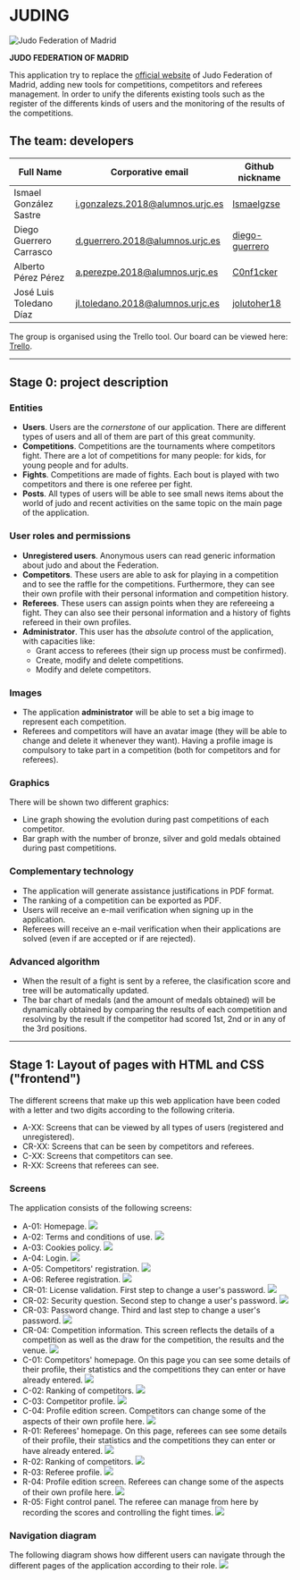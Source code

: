 # JUDING

![Judo Federation of Madrid](documentation_imgs/judoFederationLogo.png "Judo Federation of Madrid")

**JUDO FEDERATION OF MADRID**

This application try to replace the [official website](https://www.fmjudo.es/) of Judo Federation of Madrid, adding new
tools for competitions, competitors and referees management. In order to unify the diferents existing tools such as the
register of the differents kinds of users and the monitoring of the results of the competitions.

## The team: developers

| Full Name | Corporative email | Github nickname |
| - | - | - |
| Ismael González Sastre | i.gonzalezs.2018@alumnos.urjc.es | [Ismaelgzse](https://github.com/Ismaelgzse) |
| Diego Guerrero Carrasco | d.guerrero.2018@alumnos.urjc.es | [diego-guerrero](https://github.com/diego-guerrero) |
| Alberto Pérez Pérez | a.perezpe.2018@alumnos.urjc.es | [C0nf1cker](https://github.com/C0nf1cker)  |
| José Luis Toledano Díaz | jl.toledano.2018@alumnos.urjc.es | [jolutoher18](https://github.com/jolutoher18) |

The group is organised using the Trello tool. Our board can be viewed
here: [Trello](https://trello.com/b/rGpiD6eO/daw-grupo-2).

___

## Stage 0: project description

### Entities

* **Users**. Users are the *cornerstone* of our application. There are different types of users and all of them are part
  of this great community.
* **Competitions**. Competitions are the tournaments where competitors fight. There are a lot of competitions for many
  people: for kids, for young people and for adults.
* **Fights**. Competitions are made of fights. Each bout is played with two competitors and there is one referee per
  fight.
* **Posts**. All types of users will be able to see small news items about the world of judo and recent activities on the
  same topic on the main page of the application.

### User roles and permissions

* **Unregistered users**. Anonymous users can read generic information about judo and about the Federation.
* **Competitors**. These users are able to ask for playing in a competition and to see the raffle for the competitions.
  Furthermore, they can see their own profile with their personal information and competition history.
* **Referees**. These users can assign points when they are refereeing a fight. They can also see their personal
  information and a history of fights refereed in their own profiles.
* **Administrator**. This user has the *absolute* control of the application, with capacities like:
    * Grant access to referees (their sign up process must be confirmed).
    * Create, modify and delete competitions.
    * Modify and delete competitors.

### Images

* The application **administrator** will be able to set a big image to represent each competition.
* Referees and competitors will have an avatar image (they will be able to change and delete it whenever they want).
  Having a profile image is compulsory to take part in a competition (both for competitors and for referees).

### Graphics

There will be shown two different graphics:

* Line graph showing the evolution during past competitions of each competitor.
* Bar graph with the number of bronze, silver and gold medals obtained during past competitions.

### Complementary technology

* The application will generate assistance justifications in PDF format.
* The ranking of a competition can be exported as PDF.
* Users will receive an e-mail verification when signing up in the application.
* Referees will receive an e-mail verification when their applications are solved (even if are accepted or if are
  rejected).

### Advanced algorithm

* When the result of a fight is sent by a referee, the clasification score and tree will be automatically updated.
* The bar chart of medals (and the amount of medals obtained) will be dynamically obtained by comparing the results of
  each competition and resolving by the result if the competitor had scored 1st, 2nd or in any of the 3rd positions.

---

## Stage 1: Layout of pages with HTML and CSS ("frontend")

The different screens that make up this web application have been coded with a letter and two digits according to the
following criteria.

* A-XX: Screens that can be viewed by all types of users (registered and unregistered).
* CR-XX: Screens that can be seen by competitors and referees.
* C-XX: Screens that competitors can see.
* R-XX: Screens that referees can see.

### Screens

The application consists of the following screens:

* A-01: Homepage.
  ![](documentation_imgs/stage1/screenshots/A-01.png)
* A-02: Terms and conditions of use.
  ![](documentation_imgs/stage1/screenshots/A-02.png)
* A-03: Cookies policy.
  ![](documentation_imgs/stage1/screenshots/A-03.png)
* A-04: Login.
  ![](documentation_imgs/stage1/screenshots/A-04.png)
* A-05: Competitors' registration.
  ![](documentation_imgs/stage1/screenshots/A-05.png)
* A-06: Referee registration.
  ![](documentation_imgs/stage1/screenshots/A-06.png)
* CR-01: License validation. First step to change a user's password.
  ![](documentation_imgs/stage1/screenshots/CR-01.png)
* CR-02: Security question. Second step to change a user's password.
  ![](documentation_imgs/stage1/screenshots/CR-02.png)
* CR-03: Password change. Third and last step to change a user's password.
  ![](documentation_imgs/stage1/screenshots/CR-03.png)
* CR-04: Competition information. This screen reflects the details of a competition as well as the draw for the
  competition, the results and the venue.
  ![](documentation_imgs/stage1/screenshots/CR-04.png)
* C-01: Competitors' homepage. On this page you can see some details of their profile, their statistics and the
  competitions they can enter or have already entered.
  ![](documentation_imgs/stage1/screenshots/C-01.png)
* C-02: Ranking of competitors.
  ![](documentation_imgs/stage1/screenshots/C-02.png)
* C-03: Competitor profile.
  ![](documentation_imgs/stage1/screenshots/C-03.png)
* C-04: Profile edition screen. Competitors can change some of the aspects of their own profile here.
  ![](documentation_imgs/stage1/screenshots/C-04.png)
* R-01: Referees' homepage. On this page, referees can see some details of their profile, their statistics and the
  competitions they can enter or have already entered.
  ![](documentation_imgs/stage1/screenshots/R-01.png)
* R-02: Ranking of competitors.
  ![](documentation_imgs/stage1/screenshots/R-02.png)
* R-03: Referee profile.
  ![](documentation_imgs/stage1/screenshots/R-03.png)
* R-04: Profile edition screen. Referees can change some of the aspects of their own profile here.
  ![](documentation_imgs/stage1/screenshots/R-04.png)
* R-05: Fight control panel. The referee can manage from here by recording the scores and controlling the fight times.
  ![](documentation_imgs/stage1/screenshots/R-05.png)

### Navigation diagram

The following diagram shows how different users can navigate through the different pages of the application according to
their role.
![](documentation_imgs/stage1/navigationDiagram.png)